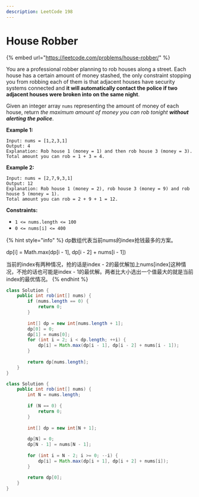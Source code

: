 ```yaml
---
description: LeetCode 198
---
```


# House Robber

{% embed url="https://leetcode.com/problems/house-robber/" %}



You are a professional robber planning to rob houses along a street. Each house has a certain amount of money stashed, the only constraint stopping you from robbing each of them is that adjacent houses have security systems connected and **it will automatically contact the police if two adjacent houses were broken into on the same night**.

Given an integer array `nums` representing the amount of money of each house, return _the maximum amount of money you can rob tonight **without alerting the police**_.

**Example 1:**

```
Input: nums = [1,2,3,1]
Output: 4
Explanation: Rob house 1 (money = 1) and then rob house 3 (money = 3).
Total amount you can rob = 1 + 3 = 4.
```

**Example 2:**

```
Input: nums = [2,7,9,3,1]
Output: 12
Explanation: Rob house 1 (money = 2), rob house 3 (money = 9) and rob house 5 (money = 1).
Total amount you can rob = 2 + 9 + 1 = 12.
```

**Constraints:**

* `1 <= nums.length <= 100`
* `0 <= nums[i] <= 400`

{% hint style="info" %}
dp数组代表当前nums的index抢钱最多的方案。

dp\[i] = Math.max(dp\[i - 1], dp\[i - 2] + nums\[i - 1])

当前的index有两种情况，抢的话是index - 2的最优解加上nums\[index]这种情况，不抢的话也可能是index - 1的最优解。两者比大小选出一个值最大的就是当前index的最优情况。
{% endhint %}

```java
class Solution {
    public int rob(int[] nums) {
        if (nums.length == 0) {
            return 0;
        }
        
        int[] dp = new int[nums.length + 1];
        dp[0] = 0;
        dp[1] = nums[0];
        for (int i = 2; i < dp.length; ++i) {
            dp[i] = Math.max(dp[i - 1], dp[i - 2] + nums[i - 1]);
        }
        
        return dp[nums.length];
    }
}
```

```java
class Solution {
    public int rob(int[] nums) {
        int N = nums.length;
        
        if (N == 0) {
            return 0;
        }
        
        int[] dp = new int[N + 1];
        
        dp[N] = 0;
        dp[N - 1] = nums[N - 1];
        
        for (int i = N - 2; i >= 0; --i) {
            dp[i] = Math.max(dp[i + 1], dp[i + 2] + nums[i]);
        }
        
        return dp[0];
    }
}
```
